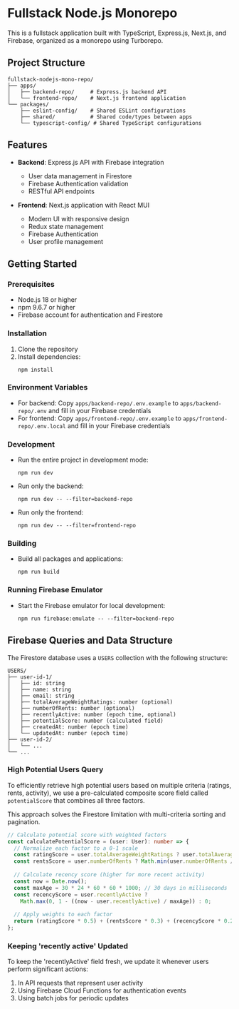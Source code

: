 # Fullstack Node.js Monorepo

This is a fullstack application built with TypeScript, Express.js, Next.js, and Firebase, organized as a monorepo using Turborepo.

## Project Structure

```
fullstack-nodejs-mono-repo/
├── apps/
│   ├── backend-repo/     # Express.js backend API
│   └── frontend-repo/    # Next.js frontend application
└── packages/
    ├── eslint-config/    # Shared ESLint configurations
    ├── shared/           # Shared code/types between apps
    └── typescript-config/ # Shared TypeScript configurations
```

## Features

- **Backend**: Express.js API with Firebase integration
  - User data management in Firestore
  - Firebase Authentication validation
  - RESTful API endpoints

- **Frontend**: Next.js application with React MUI
  - Modern UI with responsive design
  - Redux state management
  - Firebase Authentication
  - User profile management

## Getting Started

### Prerequisites

- Node.js 18 or higher
- npm 9.6.7 or higher
- Firebase account for authentication and Firestore

### Installation

1. Clone the repository
2. Install dependencies:
   ```
   npm install
   ```

### Environment Variables

- For backend: Copy `apps/backend-repo/.env.example` to `apps/backend-repo/.env` and fill in your Firebase credentials
- For frontend: Copy `apps/frontend-repo/.env.example` to `apps/frontend-repo/.env.local` and fill in your Firebase credentials

### Development

- Run the entire project in development mode:
  ```
  npm run dev
  ```

- Run only the backend:
  ```
  npm run dev -- --filter=backend-repo
  ```

- Run only the frontend:
  ```
  npm run dev -- --filter=frontend-repo
  ```

### Building

- Build all packages and applications:
  ```
  npm run build
  ```

### Running Firebase Emulator

- Start the Firebase emulator for local development:
  ```
  npm run firebase:emulate -- --filter=backend-repo
  ```

## Firebase Queries and Data Structure

The Firestore database uses a `USERS` collection with the following structure:

```
USERS/
├── user-id-1/
│   ├── id: string
│   ├── name: string
│   ├── email: string
│   ├── totalAverageWeightRatings: number (optional)
│   ├── numberOfRents: number (optional)
│   ├── recentlyActive: number (epoch time, optional)
│   ├── potentialScore: number (calculated field)
│   ├── createdAt: number (epoch time)
│   └── updatedAt: number (epoch time)
├── user-id-2/
│   └── ...
└── ...
```

### High Potential Users Query

To efficiently retrieve high potential users based on multiple criteria (ratings, rents, activity), we use a pre-calculated composite score field called `potentialScore` that combines all three factors.

This approach solves the Firestore limitation with multi-criteria sorting and pagination.

```typescript
// Calculate potential score with weighted factors
const calculatePotentialScore = (user: User): number => {
  // Normalize each factor to a 0-1 scale
  const ratingScore = user.totalAverageWeightRatings ? user.totalAverageWeightRatings / 5 : 0;
  const rentsScore = user.numberOfRents ? Math.min(user.numberOfRents / 100, 1) : 0;
  
  // Calculate recency score (higher for more recent activity)
  const now = Date.now();
  const maxAge = 30 * 24 * 60 * 60 * 1000; // 30 days in milliseconds
  const recencyScore = user.recentlyActive ? 
    Math.max(0, 1 - ((now - user.recentlyActive) / maxAge)) : 0;
  
  // Apply weights to each factor
  return (ratingScore * 0.5) + (rentsScore * 0.3) + (recencyScore * 0.2);
};
```

### Keeping 'recently active' Updated

To keep the 'recentlyActive' field fresh, we update it whenever users perform significant actions:

1. In API requests that represent user activity
2. Using Firebase Cloud Functions for authentication events
3. Using batch jobs for periodic updates
